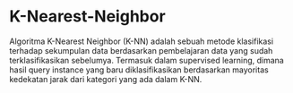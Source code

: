 # K-Nearest-Neighbor

Algoritma K-Nearest Neighbor (K-NN) adalah sebuah metode klasifikasi terhadap sekumpulan data berdasarkan pembelajaran  data yang sudah terklasifikasikan sebelumya. Termasuk dalam supervised learning, dimana hasil query instance yang baru diklasifikasikan berdasarkan mayoritas kedekatan jarak dari kategori yang ada dalam K-NN.
